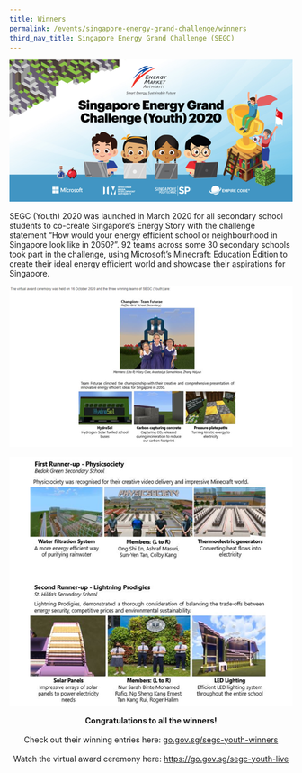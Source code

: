 ```yaml
---
title: Winners
permalink: /events/singapore-energy-grand-challenge/winners
third_nav_title: Singapore Energy Grand Challenge (SEGC)
---
```

![Singapore Energy Grand Challenge (Youth) 2020](/images/segc/segc2020banner.png)

SEGC (Youth) 2020 was launched in March 2020 for all secondary school students to co-create Singapore’s Energy Story with the challenge statement “How would your energy efficient school or neighbourhood in Singapore look like in 2050?”. 92 teams across some 30 secondary schools took part in the challenge, using Microsoft’s Minecraft: Education Edition to create their ideal energy efficient world and showcase their aspirations for Singapore. 

![Champion - Team Futurae, Raffles Girl's School (Secondary)](/images/segc/segc2020winners.png)

![First Runnup-up - Physicsociety, Bedok Green Secondary School, Second Runner-up - Lightning Prodigies, St Hilda's Secondary School](/images/segc/segc2020runnersup.png)

<p style="text-align: center">
    <strong>
        Congratulations to all the winners!
    </strong>
    <br/>
    <br/>
    Check out their winning entries here: <a href="go.gov.sg/segc-youth-winners" target="_blank">go.gov.sg/segc-youth-winners</a>
    <br/>
    <br/>
    Watch the virtual award ceremony here: <a href="https://go.gov.sg/segc-youth-live " target="_blank">https://go.gov.sg/segc-youth-live</a>
    <br/>
</p>
